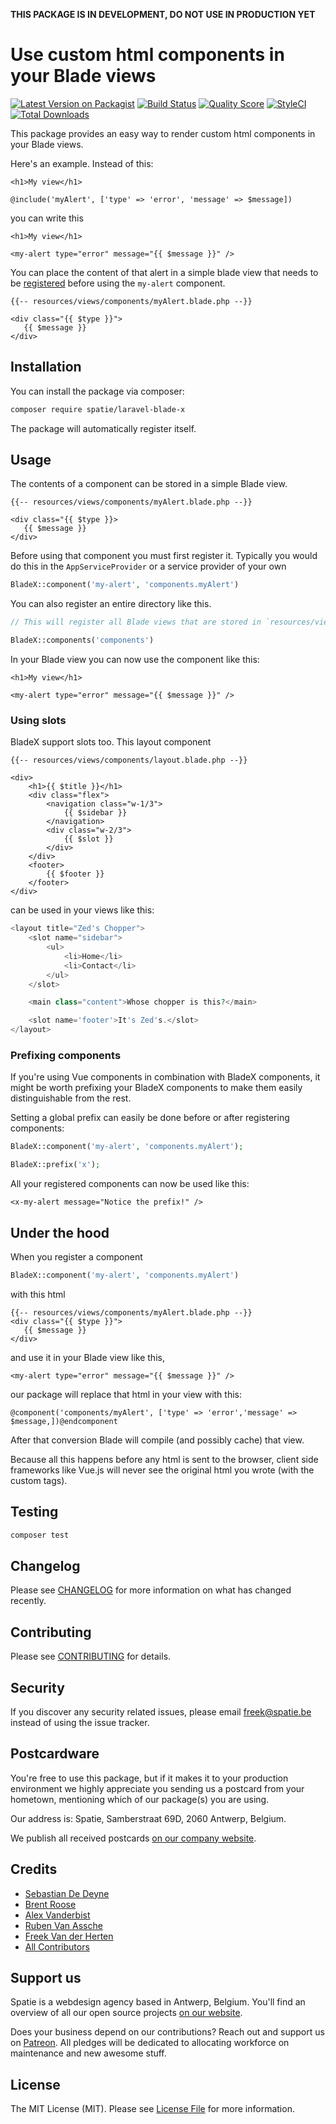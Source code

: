 **THIS PACKAGE IS IN DEVELOPMENT, DO NOT USE IN PRODUCTION YET**

# Use custom html components in your Blade views

[![Latest Version on Packagist](https://img.shields.io/packagist/v/spatie/laravel-blade-x.svg?style=flat-square)](https://packagist.org/packages/spatie/laravel-blade-x)
[![Build Status](https://img.shields.io/travis/spatie/laravel-blade-x/master.svg?style=flat-square)](https://travis-ci.org/spatie/laravel-blade-x)
[![Quality Score](https://img.shields.io/scrutinizer/g/spatie/laravel-blade-x.svg?style=flat-square)](https://scrutinizer-ci.com/g/spatie/laravel-blade-x)
[![StyleCI](https://github.styleci.io/repos/150733020/shield?branch=master)](https://github.styleci.io/repos/150733020)
[![Total Downloads](https://img.shields.io/packagist/dt/spatie/laravel-blade-x.svg?style=flat-square)](https://packagist.org/packages/spatie/laravel-blade-x)

This package provides an easy way to render custom html components in your Blade views.

Here's an example. Instead of this:

```blade
<h1>My view</h1>

@include('myAlert', ['type' => 'error', 'message' => $message])
```

you can write this

```blade
<h1>My view</h1>

<my-alert type="error" message="{{ $message }}" />
```

You can place the content of that alert in a simple blade view that needs to be [registered](https://github.com/spatie/laravel-blade-x#usage) before using the `my-alert` component.

```blade
{{-- resources/views/components/myAlert.blade.php --}}

<div class="{{ $type }}">
   {{ $message }}
</div>
```

## Installation

You can install the package via composer:

```bash
composer require spatie/laravel-blade-x
```

The package will automatically register itself.

## Usage

The contents of a component can be stored in a simple Blade view.

```blade
{{-- resources/views/components/myAlert.blade.php --}}

<div class="{{ $type }}>
   {{ $message }}
</div>
```

Before using that component you must first register it. Typically you would do this in the `AppServiceProvider` or a service provider of your own

```php
BladeX::component('my-alert', 'components.myAlert')
```

You can also register an entire directory like this.

```php
// This will register all Blade views that are stored in `resources/views/components`

BladeX::components('components')
```

In your Blade view you can now use the component like this:

```blade
<h1>My view</h1>

<my-alert type="error" message="{{ $message }}" />
```

### Using slots

BladeX support slots too. This layout component

```blade
{{-- resources/views/components/layout.blade.php --}}

<div>
    <h1>{{ $title }}</h1>
    <div class="flex">
        <navigation class="w-1/3">
            {{ $sidebar }}
        </navigation>
        <div class="w-2/3">
            {{ $slot }}
        </div>
    </div>
    <footer>
        {{ $footer }}
    </footer>
</div>
```

can be used in your views like this:

```php
<layout title="Zed's Chopper">
    <slot name="sidebar">
        <ul>
            <li>Home</li>
            <li>Contact</li>
        </ul>
    </slot>

    <main class="content">Whose chopper is this?</main>

    <slot name='footer'>It's Zed's.</slot>
</layout>
```

### Prefixing components

If you're using Vue components in combination with BladeX components, it might be worth prefixing your BladeX components to make them easily distinguishable from the rest.
 
Setting a global prefix can easily be done before or after registering components:

```php
BladeX::component('my-alert', 'components.myAlert');

BladeX::prefix('x');
```

All your registered components can now be used like this:

```blade
<x-my-alert message="Notice the prefix!" />
``` 

## Under the hood

When you register a component 

```php
BladeX::component('my-alert', 'components.myAlert')
```
with this html

```blade
{{-- resources/views/components/myAlert.blade.php --}}
<div class="{{ $type }}">
   {{ $message }}
</div>
```

and use it in your Blade view like this,

```blade
<my-alert type="error" message="{{ $message }}" />
```

our package will replace that html in your view with this:

```blade
@component('components/myAlert', ['type' => 'error','message' => $message,])@endcomponent
```

After that conversion Blade will compile (and possibly cache) that view.

Because all this happens before any html is sent to the browser, client side frameworks like Vue.js will never see the original html you wrote (with the custom tags).


## Testing

``` bash
composer test
```

## Changelog

Please see [CHANGELOG](CHANGELOG.md) for more information on what has changed recently.

## Contributing

Please see [CONTRIBUTING](CONTRIBUTING.md) for details.

## Security

If you discover any security related issues, please email freek@spatie.be instead of using the issue tracker.

## Postcardware

You're free to use this package, but if it makes it to your production environment we highly appreciate you sending us a postcard from your hometown, mentioning which of our package(s) you are using.

Our address is: Spatie, Samberstraat 69D, 2060 Antwerp, Belgium.

We publish all received postcards [on our company website](https://spatie.be/en/opensource/postcards).

## Credits

- [Sebastian De Deyne](https://github.com/sebdedeyne)
- [Brent Roose](https://github.com/brendt)
- [Alex Vanderbist](https://github.com/alexvanderbist)
- [Ruben Van Assche](https://github.com/rubenvanassche)
- [Freek Van der Herten](https://github.com/freekmurze)
- [All Contributors](../../contributors)

## Support us

Spatie is a webdesign agency based in Antwerp, Belgium. You'll find an overview of all our open source projects [on our website](https://spatie.be/opensource).

Does your business depend on our contributions? Reach out and support us on [Patreon](https://www.patreon.com/spatie). 
All pledges will be dedicated to allocating workforce on maintenance and new awesome stuff.

## License

The MIT License (MIT). Please see [License File](LICENSE.md) for more information.

